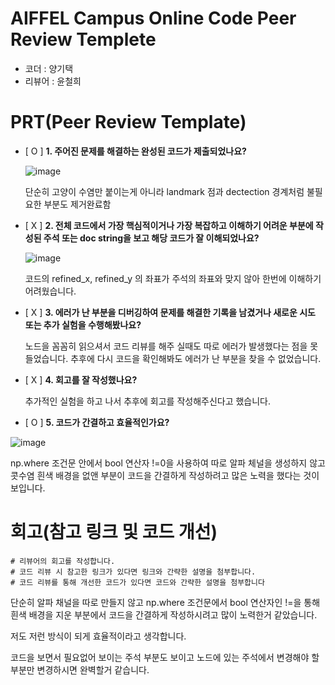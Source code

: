 # AIFFEL Campus Online Code Peer Review Templete
- 코더 : 양기택
- 리뷰어 : 윤철희


# PRT(Peer Review Template)
- [ O ]  **1. 주어진 문제를 해결하는 완성된 코드가 제출되었나요?**
   
    
    ![image](https://github.com/user-attachments/assets/f9d93d2b-fbb5-45cd-82b7-b33335bc9448)

     단순히 고양이 수염만 붙이는게 아니라 landmark 점과 dectection 경계처럼 불필요한 부분도 제거완료함 
        
- [ X ]  **2. 전체 코드에서 가장 핵심적이거나 가장 복잡하고 이해하기 어려운 부분에 작성된 
주석 또는 doc string을 보고 해당 코드가 잘 이해되었나요?**


  ![image](https://github.com/user-attachments/assets/35bdef17-e115-4fd0-a15a-443d5fb15178)


  코드의 refined_x, refined_y 의 좌표가 주석의 좌표와  맞지 않아 한번에 이해하기 어려웠습니다. 
  

    
        
- [ X ]  **3. 에러가 난 부분을 디버깅하여 문제를 해결한 기록을 남겼거나
새로운 시도 또는 추가 실험을 수행해봤나요?**


     노드을 꼼꼼히 읽으셔서 코드 리뷰를 해주 실때도 따로 에러가 발생했다는 점을 못 들었습니다. 추후에 다시 코드을 확인해봐도 에러가 난 부분을 찾을 수 없었습니다. 


        
- [ X ]  **4. 회고를 잘 작성했나요?**

  
     추가적인 실험을 하고 나서 추후에 회고를 작성해주신다고 했습니다.

  
        
- [ O ]  **5. 코드가 간결하고 효율적인가요?**


 ![image](https://github.com/user-attachments/assets/32e1a05a-640c-4a66-8fe4-ddb0134b4a0c)

 np.where 조건문 안에서 bool 연산자 !=0을 사용하여 따로 알파 체널을 생성하지 않고 콧수염 흰색 배경을 없앤 부분이 코드을 간결하게 작성하려고 많은 노력을 했다는 것이 보입니다. 


# 회고(참고 링크 및 코드 개선)
```
# 리뷰어의 회고를 작성합니다.
# 코드 리뷰 시 참고한 링크가 있다면 링크와 간략한 설명을 첨부합니다.
# 코드 리뷰를 통해 개선한 코드가 있다면 코드와 간략한 설명을 첨부합니다
```
단순히 알파 채널을 따로 만들지 않고 np.where 조건문에서 bool 연산자인 !=을 통해 흰색 배경을 지운 부분에서 코드을 간결하게 작성하시려고 많이 노력한거 같았습니다. 

저도 저런 방식이 되게 효율적이라고 생각합니다. 

코드을 보면서 필요없어 보이는 주석 부분도 보이고 노드에 있는 주석에서 변경해야 할 부분만 변경하시면 완벽할거 같습니다.

